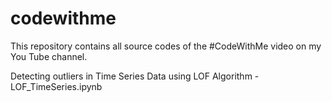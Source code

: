 # codewithme
This repository contains all source codes of the #CodeWithMe video on my You Tube channel.


Detecting outliers in Time Series Data using LOF Algorithm - LOF_TimeSeries.ipynb
